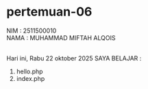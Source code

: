 # pertemuan-06

NIM : 2511500010 <BR>
NAMA : MUHAMMAD MIFTAH ALQOIS <BR><BR>

Hari ini, Rabu 22 oktober 2025 SAYA BELAJAR :
<ol>
    <li> hello.php </li>
    <li> index.php </li>
</ol>